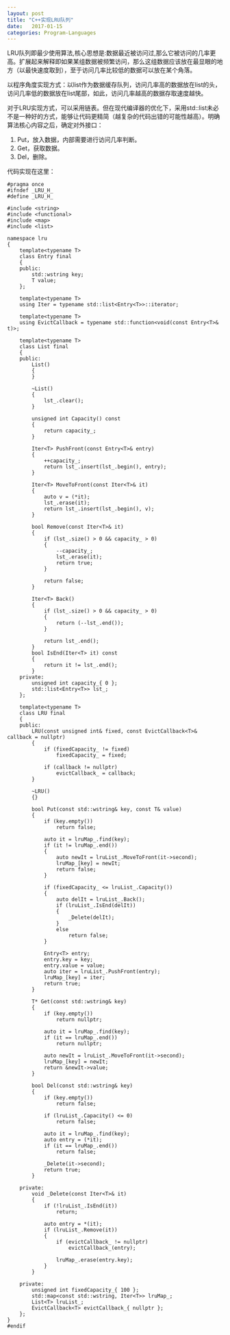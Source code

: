 ```yaml
---
layout: post
title: "C++实现LRU队列"
date:   2017-01-15
categories: Program-Languages
---
```


LRU队列即最少使用算法,核心思想是:数据最近被访问过,那么它被访问的几率更高。扩展起来解释即如果某组数据被频繁访问，那么这组数据应该放在最显眼的地方（以最快速度取到），至于访问几率比较低的数据可以放在某个角落。

以程序角度实现方式：以list作为数据缓存队列，访问几率高的数据放在list的头，访问几率低的数据放在list尾部，如此，访问几率越高的数据存取速度越快。

对于LRU实现方式，可以采用链表。但在现代编译器的优化下，采用std::list未必不是一种好的方式，能够让代码更精简（越复杂的代码出错的可能性越高）。明确算法核心内容之后，确定对外接口：

1. Put，放入数据，内部需要进行访问几率判断。
2. Get，获取数据。
3. Del，删除。

代码实现在这里：

    #pragma once
    #ifndef _LRU_H_
    #define _LRU_H_

    #include <string>
    #include <functional>
    #include <map>
    #include <list>

    namespace lru
    {
    	template<typename T>
    	class Entry final
    	{
    	public:
    		std::wstring key;
    		T value;
    	};

    	template<typename T>
    	using Iter = typename std::list<Entry<T>>::iterator;
    
    	template<typename T>
    	using EvictCallback = typename std::function<void(const Entry<T>& t)>;

    	template<typename T>
    	class List final
    	{
    	public:
    		List()
    		{
    		}
    
    		~List()
    		{
    			lst_.clear();
    		}
    
    		unsigned int Capacity() const
    		{
    			return capacity_;
    		}
    
    		Iter<T> PushFront(const Entry<T>& entry)
    		{
    			++capacity_;
    			return lst_.insert(lst_.begin(), entry);
    		}
    
    		Iter<T> MoveToFront(const Iter<T>& it)
    		{
    			auto v = (*it);
    			lst_.erase(it);
    			return lst_.insert(lst_.begin(), v);
    		}
    
    		bool Remove(const Iter<T>& it)
    		{
    			if (lst_.size() > 0 && capacity_ > 0)
    			{
    				--capacity_;
    				lst_.erase(it);
    				return true;
    			}
    			
    			return false;
    		}
    		
    		Iter<T> Back()
    		{
    			if (lst_.size() > 0 && capacity_ > 0)
    			{
    				return (--lst_.end());
    			}
    
    			return lst_.end();
    		}
    		bool IsEnd(Iter<T> it) const
    		{
    			return it != lst_.end();
    		}
    	private:
    		unsigned int capacity_{ 0 };
    		std::list<Entry<T>> lst_;
    	};

    	template<typename T>
    	class LRU final
    	{
    	public:
    		LRU(const unsigned int& fixed, const EvictCallback<T>& callback = nullptr)
    		{
    			if (fixedCapacity_ != fixed)
    				fixedCapacity_ = fixed;
    
    			if (callback != nullptr)
    				evictCallback_ = callback;
    		}
    
    		~LRU()
    		{}
    
    		bool Put(const std::wstring& key, const T& value)
    		{
    			if (key.empty())
    				return false;
    
    			auto it = lruMap_.find(key);
    			if (it != lruMap_.end())
    			{
    				auto newIt = lruList_.MoveToFront(it->second);
    				lruMap_[key] = newIt;
    				return false;
    			}
    
    			if (fixedCapacity_ <= lruList_.Capacity())
    			{
    				auto delIt = lruList_.Back();
    				if (lruList_.IsEnd(delIt))
    				{
    					_Delete(delIt);
    				}
    				else
    					return false;
    			}
    
    			Entry<T> entry;
    			entry.key = key;
    			entry.value = value;
    			auto iter = lruList_.PushFront(entry);
    			lruMap_[key] = iter;
    			return true;
    		}
    
    		T* Get(const std::wstring& key)
    		{
    			if (key.empty())
    				return nullptr;
    
    			auto it = lruMap_.find(key);
    			if (it == lruMap_.end())
    				return nullptr;
    
    			auto newIt = lruList_.MoveToFront(it->second);
    			lruMap_[key] = newIt;
    			return &newIt->value;
    		}
    
    		bool Del(const std::wstring& key)
    		{
    			if (key.empty())
    				return false;
    
    			if (lruList_.Capacity() <= 0)
    				return false;
    
    			auto it = lruMap_.find(key);
    			auto entry = (*it);
    			if (it == lruMap_.end())
    				return false;
    
    			_Delete(it->second);
    			return true;
    		}
    	
    	private:
    		void _Delete(const Iter<T>& it)
    		{
    			if (!lruList_.IsEnd(it))
    				return;
    
    			auto entry = *(it);
    			if (lruList_.Remove(it))
    			{
    				if (evictCallback_ != nullptr)
    					evictCallback_(entry);
    
    				lruMap_.erase(entry.key);
    			}
    		}
    
    	private:
    		unsigned int fixedCapacity_{ 100 };
    		std::map<const std::wstring, Iter<T>> lruMap_;
    		List<T> lruList_;
    		EvictCallback<T> evictCallback_{ nullptr };
    	};
    }
    #endif
